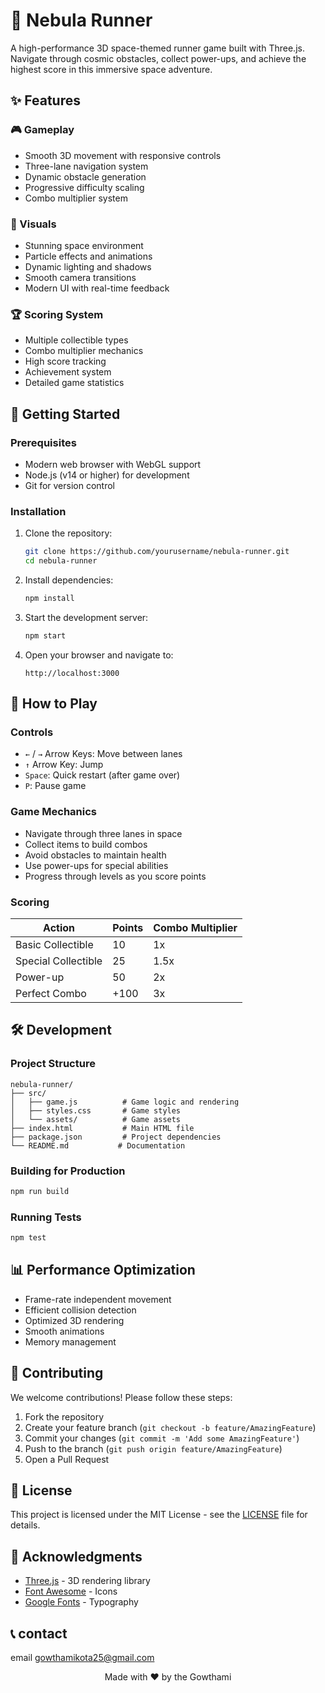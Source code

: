 # 🌌 Nebula Runner

A high-performance 3D space-themed runner game built with Three.js. Navigate through cosmic obstacles, collect power-ups, and achieve the highest score in this immersive space adventure.


## ✨ Features

### 🎮 Gameplay
- Smooth 3D movement with responsive controls
- Three-lane navigation system
- Dynamic obstacle generation
- Progressive difficulty scaling
- Combo multiplier system

### 🎨 Visuals
- Stunning space environment
- Particle effects and animations
- Dynamic lighting and shadows
- Smooth camera transitions
- Modern UI with real-time feedback

### 🏆 Scoring System
- Multiple collectible types
- Combo multiplier mechanics
- High score tracking
- Achievement system
- Detailed game statistics

## 🚀 Getting Started

### Prerequisites
- Modern web browser with WebGL support
- Node.js (v14 or higher) for development
- Git for version control

### Installation

1. Clone the repository:
   ```bash
   git clone https://github.com/yourusername/nebula-runner.git
   cd nebula-runner
   ```

2. Install dependencies:
   ```bash
   npm install
   ```

3. Start the development server:
   ```bash
   npm start
   ```

4. Open your browser and navigate to:
   ```
   http://localhost:3000
   ```

## 🎯 How to Play

### Controls
- `←` / `→` Arrow Keys: Move between lanes
- `↑` Arrow Key: Jump
- `Space`: Quick restart (after game over)
- `P`: Pause game

### Game Mechanics
- Navigate through three lanes in space
- Collect items to build combos
- Avoid obstacles to maintain health
- Use power-ups for special abilities
- Progress through levels as you score points

### Scoring
| Action | Points | Combo Multiplier |
|--------|--------|-----------------|
| Basic Collectible | 10 | 1x |
| Special Collectible | 25 | 1.5x |
| Power-up | 50 | 2x |
| Perfect Combo | +100 | 3x |

## 🛠️ Development

### Project Structure
```
nebula-runner/
├── src/
│   ├── game.js          # Game logic and rendering
│   ├── styles.css       # Game styles
│   └── assets/          # Game assets
├── index.html           # Main HTML file
├── package.json         # Project dependencies
└── README.md           # Documentation
```

### Building for Production
```bash
npm run build
```

### Running Tests
```bash
npm test
```

## 📊 Performance Optimization

- Frame-rate independent movement
- Efficient collision detection
- Optimized 3D rendering
- Smooth animations
- Memory management

## 🤝 Contributing

We welcome contributions! Please follow these steps:

1. Fork the repository
2. Create your feature branch (`git checkout -b feature/AmazingFeature`)
3. Commit your changes (`git commit -m 'Add some AmazingFeature'`)
4. Push to the branch (`git push origin feature/AmazingFeature`)
5. Open a Pull Request

## 📝 License

This project is licensed under the MIT License - see the [LICENSE](LICENSE) file for details.

## 🙏 Acknowledgments

- [Three.js](https://threejs.org/) - 3D rendering library
- [Font Awesome](https://fontawesome.com/) - Icons
- [Google Fonts](https://fonts.google.com/) - Typography

## 📞 contact

email [gowthamikota25@gmail.com](mailto:gowthamikota25@gmail.com) 


<div align="center">
  <p>Made with ❤️ by the Gowthami</p>
</div> 